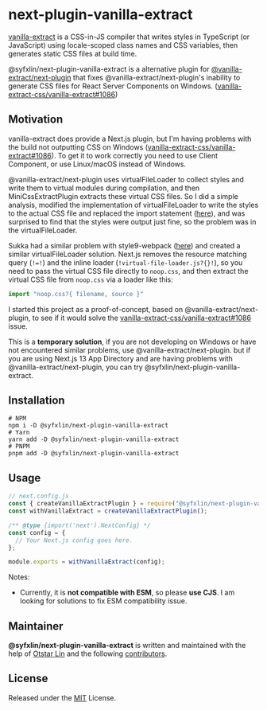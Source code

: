 # next-plugin-vanilla-extract

[vanilla-extract](https://vanilla-extract.style) is a CSS-in-JS compiler that writes styles in TypeScript (or JavaScript) using locale-scoped class names and CSS variables, then generates static CSS files at build time.

@syfxlin/next-plugin-vanilla-extract is a alternative plugin for [@vanilla-extract/next-plugin](https://www.npmjs.com/package/@vanilla-extract/next-plugin) that fixes @vanilla-extract/next-plugin's inability to generate CSS files for React Server Components on Windows. ([vanilla-extract-css/vanilla-extract#1086](https://github.com/vanilla-extract-css/vanilla-extract/issues/1086))

## Motivation

vanilla-extract does provide a Next.js plugin, but I'm having problems with the build not outputting CSS on Windows ([vanilla-extract-css/vanilla-extract#1086](https://github.com/vanilla-extract-css/vanilla-extract/issues/1086)). To get it to work correctly you need to use Client Component, or use Linux/macOS instead of Windows.

@vanilla-extract/next-plugin uses virtualFileLoader to collect styles and write them to virtual modules during compilation, and then MiniCssExtractPlugin extracts these virtual CSS files. So I did a simple analysis, modified the implementation of virtualFileLoader to write the styles to the actual CSS file and replaced the import statement ([here](https://github.com/vanilla-extract-css/vanilla-extract/blob/58005eb5e7456cf2b3c04ea7aef29677db37cc3c/packages/webpack-plugin/src/loader.ts#L105-L110)), and was surprised to find that the styles were output just fine, so the problem was in the virtualFileLoader.

Sukka had a similar problem with style9-webpack ([here](https://github.com/SukkaW/style9-webpack/issues/1)) and created a similar virtualFileLoader solution. Next.js removes the resource matching query (`!=!`) and the inline loader (`!virtual-file-loader.js?{}!`), so you need to pass the virtual CSS file directly to `noop.css`, and then extract the virtual CSS file from `noop.css` via a loader like this:

```javascript
import "noop.css?{ filename, source }"
```

I started this project as a proof-of-concept, based on @vanilla-extract/next-plugin, to see if it would solve the [vanilla-extract-css/vanilla-extract#1086](https://github.com/vanilla-extract-css/vanilla-extract/issues/1086) issue.

This is a **temporary solution**, if you are not developing on Windows or have not encountered similar problems, use @vanilla-extract/next-plugin. but if you are using Next.js 13 App Directory and are having problems with @vanilla-extract/next-plugin, you can try @syfxlin/next-plugin-vanilla-extract.

## Installation

```shell
# NPM
npm i -D @syfxlin/next-plugin-vanilla-extract
# Yarn
yarn add -D @syfxlin/next-plugin-vanilla-extract
# PNPM
pnpm add -D @syfxlin/next-plugin-vanilla-extract
```

## Usage

```javascript
// next.config.js
const { createVanillaExtractPlugin } = require("@syfxlin/next-plugin-vanilla-extract");
const withVanillaExtract = createVanillaExtractPlugin();

/** @type {import('next').NextConfig} */
const config = {
  // Your Next.js config goes here.
};

module.exports = withVanillaExtract(config);
```

Notes:
- Currently, it is **not compatible with ESM**, so please **use CJS**. I am looking for solutions to fix ESM compatibility issue.

## Maintainer

**@syfxlin/next-plugin-vanilla-extract** is written and maintained with the help of [Otstar Lin](https://github.com/syfxlin) and the following [contributors](https://github.com/syfxlin/next-plugin-vanilla-extract/graphs/contributors).

## License

Released under the [MIT](https://opensource.org/licenses/MIT) License.
